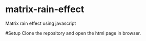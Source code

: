 # matrix-rain-effect
Matrix rain effect using javascript

#Setup
Clone the repository and open the html page in browser.
